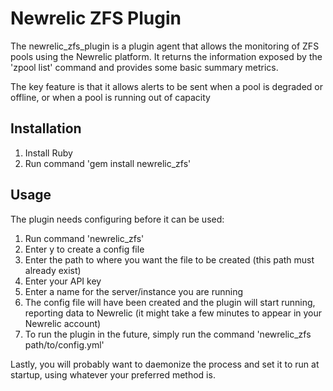 Newrelic ZFS Plugin
===================

The newrelic_zfs_plugin is a plugin agent that allows the monitoring of ZFS pools using the Newrelic platform.  It returns the information exposed by the 'zpool list' command and provides some basic summary metrics.

The key feature is that it allows alerts to be sent when a pool is degraded or offline, or when a pool is running out of capacity

Installation
------------

1. Install Ruby
2. Run command 'gem install newrelic_zfs'

Usage
-----

The plugin needs configuring before it can be used:

1. Run command 'newrelic_zfs'
2. Enter y to create a config file
3. Enter the path to where you want the file to be created (this path must already exist)
4. Enter your API key
5. Enter a name for the server/instance you are running
6. The config file will have been created and the plugin will start running, reporting data to Newrelic (it might take a few minutes to appear in your Newrelic account)
7. To run the plugin in the future, simply run the command 'newrelic_zfs path/to/config.yml'

Lastly, you will probably want to daemonize the process and set it to run at startup, using whatever your preferred method is.
